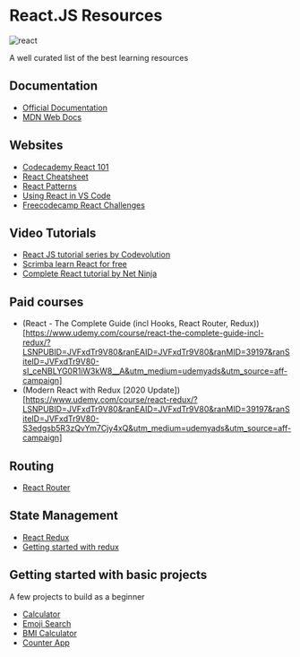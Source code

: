 # React.JS Resources

![react](https://user-images.githubusercontent.com/71463658/101286431-7fd17e00-3810-11eb-8362-9e894ed07f6b.jpeg)

A well curated list of the best learning resources

## Documentation

* [Official Documentation](https://reactjs.org/)
* [MDN Web Docs](https://developer.mozilla.org/en-US/docs/Learn/Tools_and_testing/Client-side_JavaScript_frameworks/React_getting_started)


## Websites

* [Codecademy React 101](https://www.codecademy.com/learn/react-101)
* [React Cheatsheet](https://devhints.io/react)
* [React Patterns](https://reactpatterns.com/)
* [Using React in VS Code](https://code.visualstudio.com/docs/nodejs/reactjs-tutorial)
* [Freecodecamp React Challenges](https://www.freecodecamp.org/learn/front-end-libraries/react/)

## Video Tutorials

* [React JS tutorial series by Codevolution](https://www.freecodecamp.org/learn/front-end-libraries/react/)
* [Scrimba learn React for free](https://scrimba.com/learn/learnreact)
* [Complete React tutorial by Net Ninja](https://www.youtube.com/watch?v=OxIDLw0M-m0&list=PL4cUxeGkcC9ij8CfkAY2RAGb-tmkNwQHG)

## Paid courses

* (React - The Complete Guide (incl Hooks, React Router, Redux))[https://www.udemy.com/course/react-the-complete-guide-incl-redux/?LSNPUBID=JVFxdTr9V80&ranEAID=JVFxdTr9V80&ranMID=39197&ranSiteID=JVFxdTr9V80-sI_ceNBLYG0R1iW3kW8__A&utm_medium=udemyads&utm_source=aff-campaign]
* (Modern React with Redux [2020 Update])[https://www.udemy.com/course/react-redux/?LSNPUBID=JVFxdTr9V80&ranEAID=JVFxdTr9V80&ranMID=39197&ranSiteID=JVFxdTr9V80-S3edgsb5R3zQvYm7Cjy4xQ&utm_medium=udemyads&utm_source=aff-campaign]

## Routing

* [React Router](https://reactrouter.com/web/guides/quick-start)

## State Management

* [React Redux](https://redux.js.org/)
* [Getting started with redux](https://egghead.io/courses/getting-started-with-redux)

## Getting started with basic projects

A few projects to build as a beginner

* [Calculator](https://github.com/ahfarmer/calculator)
* [Emoji Search](https://github.com/ahfarmer/emoji-search)
* [BMI Calculator](https://github.com/GermaVinsmoke/bmi-calculator)
* [Counter App](https://github.com/arnab-datta/counter-app)


